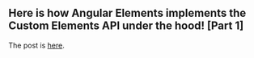## Here is how Angular Elements implements the Custom Elements API under the hood! [Part 1]

The post is [here](https://medium.com/p/3684a0b2be95/).